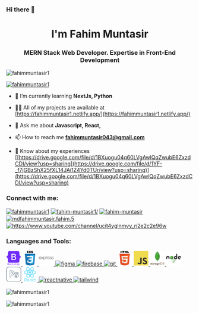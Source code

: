 ### Hi there 👋
<h1 align="center">I'm Fahim Muntasir</h1>
<h3 align="center">MERN Stack Web Developer. Expertise in Front-End Development</h3>

<p align="left"> <img src="https://komarev.com/ghpvc/?username=fahimmuntasir1&label=Profile%20views&color=0e75b6&style=flat" alt="fahimmuntasir1" /> </p>

<p align="left"> <a href="https://twitter.com/fahimmuntasir1" target="blank"><img src="https://img.shields.io/twitter/follow/fahimmuntasir1?logo=twitter&style=for-the-badge" alt="fahimmuntasir1" /></a> </p>

- 🌱 I’m currently learning **NextJs, Python**

- 👨‍💻 All of my projects are available at [https://fahimmuntasir1.netlify.app/](https://fahimmuntasir1.netlify.app/)

- 💬 Ask me about **Javascript, React,**

- 📫 How to reach me **fahimmuntasir043@gmail.com**

- 📄 Know about my experiences [[https://drive.google.com/file/d/1BXuogu04q60LVgAwlQqZwubE6ZxzdCDI/view?usp=sharing](https://drive.google.com/file/d/1YF-_f7jGBzShX25fXL14JAi1Z4Yd0TUr/view?usp=sharing)](https://drive.google.com/file/d/1BXuogu04q60LVgAwlQqZwubE6ZxzdCDI/view?usp=sharing)


<h3 align="left">Connect with me:</h3>
<p align="left">
<a href="https://twitter.com/fahimmuntasir1" target="blank"><img align="center" src="https://raw.githubusercontent.com/rahuldkjain/github-profile-readme-generator/master/src/images/icons/Social/twitter.svg" alt="fahimmuntasir1" height="30" width="40" /></a>
<a href="https://linkedin.com/in/fahim-muntasir1/" target="blank"><img align="center" src="https://raw.githubusercontent.com/rahuldkjain/github-profile-readme-generator/master/src/images/icons/Social/linked-in-alt.svg" alt="fahim-muntasir1/" height="30" width="40" /></a>
<a href="https://stackoverflow.com/users/18560179/fahim-muntasir" target="blank"><img align="center" src="https://raw.githubusercontent.com/rahuldkjain/github-profile-readme-generator/master/src/images/icons/Social/stack-overflow.svg" alt="fahim-muntasir" height="30" width="40" /></a>
<a href="https://fb.com/mdfahimmuntasir.fahim.5" target="blank"><img align="center" src="https://raw.githubusercontent.com/rahuldkjain/github-profile-readme-generator/master/src/images/icons/Social/facebook.svg" alt="mdfahimmuntasir.fahim.5" height="30" width="40" /></a>
<a href="https://www.youtube.com/c/cit4yglnmvy_ri2e2c2e96w" target="blank"><img align="center" src="https://raw.githubusercontent.com/rahuldkjain/github-profile-readme-generator/master/src/images/icons/Social/youtube.svg" alt="https://www.youtube.com/channel/ucit4yglnmvy_ri2e2c2e96w" height="30" width="40" /></a>
</p>

<h3 align="left">Languages and Tools:</h3>
<p align="left"> <a href="https://getbootstrap.com" target="_blank" rel="noreferrer"> <img src="https://raw.githubusercontent.com/devicons/devicon/master/icons/bootstrap/bootstrap-plain-wordmark.svg" alt="bootstrap" width="40" height="40"/> </a> <a href="https://www.w3schools.com/css/" target="_blank" rel="noreferrer"> <img src="https://raw.githubusercontent.com/devicons/devicon/master/icons/css3/css3-original-wordmark.svg" alt="css3" width="40" height="40"/> </a> <a href="https://expressjs.com" target="_blank" rel="noreferrer"> <img src="https://raw.githubusercontent.com/devicons/devicon/master/icons/express/express-original-wordmark.svg" alt="express" width="40" height="40"/> </a> <a href="https://www.figma.com/" target="_blank" rel="noreferrer"> <img src="https://www.vectorlogo.zone/logos/figma/figma-icon.svg" alt="figma" width="40" height="40"/> </a> <a href="https://firebase.google.com/" target="_blank" rel="noreferrer"> <img src="https://www.vectorlogo.zone/logos/firebase/firebase-icon.svg" alt="firebase" width="40" height="40"/> </a> <a href="https://git-scm.com/" target="_blank" rel="noreferrer"> <img src="https://www.vectorlogo.zone/logos/git-scm/git-scm-icon.svg" alt="git" width="40" height="40"/> </a> <a href="https://www.w3.org/html/" target="_blank" rel="noreferrer"> <img src="https://raw.githubusercontent.com/devicons/devicon/master/icons/html5/html5-original-wordmark.svg" alt="html5" width="40" height="40"/> </a> <a href="https://developer.mozilla.org/en-US/docs/Web/JavaScript" target="_blank" rel="noreferrer"> <img src="https://raw.githubusercontent.com/devicons/devicon/master/icons/javascript/javascript-original.svg" alt="javascript" width="40" height="40"/> </a> <a href="https://www.mongodb.com/" target="_blank" rel="noreferrer"> <img src="https://raw.githubusercontent.com/devicons/devicon/master/icons/mongodb/mongodb-original-wordmark.svg" alt="mongodb" width="40" height="40"/> </a> <a href="https://nodejs.org" target="_blank" rel="noreferrer"> <img src="https://raw.githubusercontent.com/devicons/devicon/master/icons/nodejs/nodejs-original-wordmark.svg" alt="nodejs" width="40" height="40"/> </a> <a href="https://www.photoshop.com/en" target="_blank" rel="noreferrer"> <img src="https://raw.githubusercontent.com/devicons/devicon/master/icons/photoshop/photoshop-line.svg" alt="photoshop" width="40" height="40"/> </a> <a href="https://reactjs.org/" target="_blank" rel="noreferrer"> <img src="https://raw.githubusercontent.com/devicons/devicon/master/icons/react/react-original-wordmark.svg" alt="react" width="40" height="40"/> </a> <a href="https://reactnative.dev/" target="_blank" rel="noreferrer"> <img src="https://reactnative.dev/img/header_logo.svg" alt="reactnative" width="40" height="40"/> </a> <a href="https://tailwindcss.com/" target="_blank" rel="noreferrer"> <img src="https://www.vectorlogo.zone/logos/tailwindcss/tailwindcss-icon.svg" alt="tailwind" width="40" height="40"/> </a> </p>

<p><img align="center" src="https://github-readme-stats.vercel.app/api/top-langs?username=fahimmuntasir1&show_icons=true&locale=en&layout=compact" alt="fahimmuntasir1" /></p>

<p><img align="center" src="https://github-readme-streak-stats.herokuapp.com/?user=fahimmuntasir1&" alt="fahimmuntasir1" /></p>
